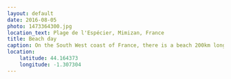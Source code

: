 ```yaml
---
layout: default
date: 2016-08-05
photo: 1473364300.jpg
location_text: Plage de l'Espécier, Mimizan, France
title: Beach day
caption: On the South West coast of France, there is a beach 200km long. On the left side the Atlantic ocean, in the middle the beach with a sand dune and on the right side one of the biggest forest in Europe! Photo taken from the dune.
location:
    latitude: 44.164373
    longitude: -1.307304
---
```

